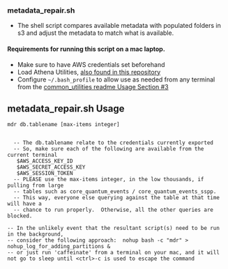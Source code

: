 ### metadata_repair.sh
- The shell script compares available metadata with populated folders in s3 and adjust the metadata to match what is available.

#### Requirements for running this script on a mac laptop.
- Make sure to have AWS credentials set beforehand
- Load Athena Utilities, [also found in this repository](https://gitlab.spectrumflow.net/awspilot/pi-datalake-user-utilities/-/blob/master/terminal/athena_utilities/athena_utils.sh)
- Configure `~/.bash_profile` to allow use as needed from any terminal from the [common_utilities readme Usage Section #3](https://gitlab.spectrumflow.net/awspilot/pi-datalake-user-utilities/-/blob/master/terminal/common_utilities/README.md)

## metadata_repair.sh Usage
```
mdr db.tablename [max-items integer]


  -- The db.tablename relate to the credentials currently exported
  -- So, make sure each of the following are available from the current terminal
   $AWS_ACCESS_KEY_ID
   $AWS_SECRET_ACCESS_KEY
   $AWS_SESSION_TOKEN
  -- PLEASE use the max-items integer, in the low thousands, if pulling from large
  -- tables such as core_quantum_events / core_quantum_events_sspp.
  -- This way, everyone else querying against the table at that time will have a
  -- chance to run properly.  Otherwise, all the other queries are blocked.

-- In the unlikely event that the resultant script(s) need to be run in the background,
-- consider the following approach:  nohup bash -c "mdr" > nohup_log_for_adding_partitions &
-- or just run 'caffeinate' from a terminal on your mac, and it will not go to sleep until <ctrl>-c is used to escape the command
